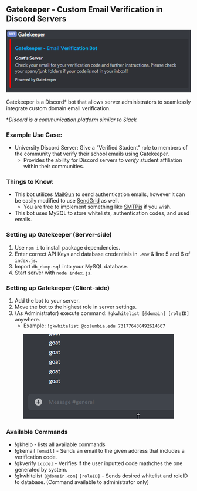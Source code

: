 ## Gatekeeper - Custom Email Verification in Discord Servers

<p align="center">
<img src="dm.png">
</p>

Gatekeeper is a Discord* bot that allows server administrators to seamlessly integrate custom domain email verification.


**Discord is a communication platform similar to Slack*

### Example Use Case:
- University Discord Server: Give a "Verified Student" role to members of the community that verify their school emails using Gatekeeper.
    - Provides the ability for Discord servers to *verify* student affiliation within their communities.

### Things to Know:
- This bot utilizes [MailGun](https://www.mailgun.com/) to send authentication emails, however it can be easily modified to use [SendGrid](https://www.npmjs.com/package/@sendgrid/mail) as well. 
    - You are free to implement something like [SMTPjs](https://www.smtpjs.com/) if you wish. 
- This bot uses MySQL to store whitelists, authentication codes, and used emails. 

### Setting up Gatekeeper (Server-side)
1. Use `npm i` to install package dependencies.
2. Enter correct API Keys and database credentials in `.env` & line 5 and 6 of `index.js`.
3. Import `db_dump.sql` into your MySQL database.
4. Start server with `node index.js`.

### Setting up Gatekeeper (Client-side)
1. Add the bot to your server.
2. Move the bot to the highest role in server settings.
3. (As Administrator) execute command: `!gkwhitelist [@domain] [roleID]` anywhere.
    - Example: `!gkwhitelist @columbia.edu 731776430492614667` 

<p align="center">
<img src="in_action.gif">
</p>

### Available Commands
- !gkhelp - lists all available commands
- !gkemail `[email]` - Sends an email to the given address that includes a verification code.
- !gkverify `[code]` - Verifies if the user inputted code mathches the one generated by system.
- !gkwhitelist `[@domain.com]` `[roleID]` - Sends desired whitelist and roleID to database. (Command available to administrator only)